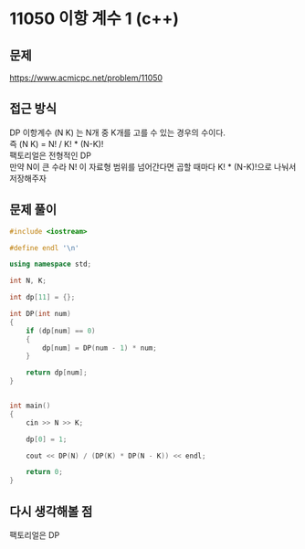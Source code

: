 # 11050 이항 계수 1 (c++)

## 문제
https://www.acmicpc.net/problem/11050

## 접근 방식
DP
이항계수 (N K) 는 N개 중 K개를 고를 수 있는 경우의 수이다.   
즉 (N K) = N! / K! * (N-K)!   
팩토리얼은 전형적인 DP   
만약 N이 큰 수라 N! 이 자료형 범위를 넘어간다면 곱할 때마다 K! * (N-K)!으로 나눠서 저장해주자


## 문제 풀이
```c++
#include <iostream>

#define endl '\n'

using namespace std;

int N, K;

int dp[11] = {};

int DP(int num)
{
    if (dp[num] == 0)
    {
        dp[num] = DP(num - 1) * num;
    }

    return dp[num];
}


int main()
{
    cin >> N >> K;

    dp[0] = 1;

    cout << DP(N) / (DP(K) * DP(N - K)) << endl;

    return 0;
}
```

## 다시 생각해볼 점
팩토리얼은 DP